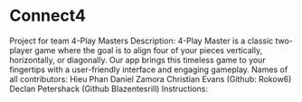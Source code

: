 # Connect4
Project for team 4-Play Masters
Description:
4-Play Master is a classic two-player game where the goal is to align four of your pieces vertically, horizontally, or diagonally. Our app brings this timeless game to your fingertips with a user-friendly interface and engaging gameplay.
Names of all contributors:
Hieu Phan 
Daniel Zamora
Christian Evans (Github: Rokow6)
Declan Petershack (Github Blazentesrill)
Instructions:

